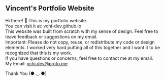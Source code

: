 ## Vincent's Portfolio Website
Hi there! 👋 This is my portfolio website.\
You can visit it at: vchi-dev.github.io\
This website was built from scratch with my sense of design. Feel free to leave feedback or suggestions on my email.\
Important: Please do not copy, reuse, or redistribute my code or design elements. I worked very hard putting all of this together and I want it to be recognized that this is my work.\
If you have questions or concerns, feel free to contact me at my email.\
My Email: vchi.dev@proto.me

Thank You (● ◡ ●)
